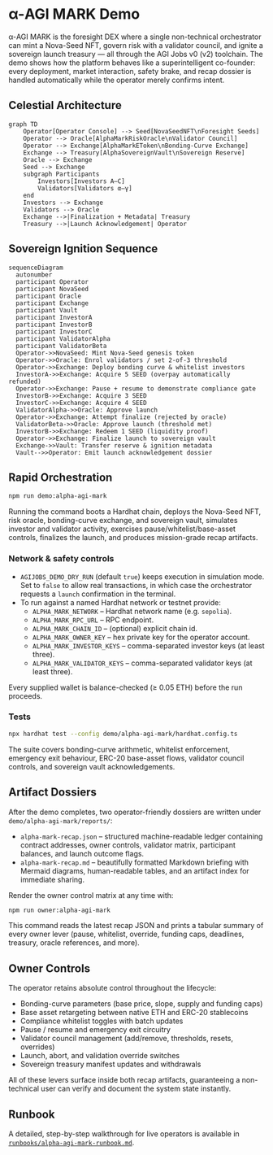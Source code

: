# α-AGI MARK Demo

α-AGI MARK is the foresight DEX where a single non-technical orchestrator can mint a Nova-Seed NFT, govern risk with a validator council, and ignite a sovereign launch treasury — all through the AGI Jobs v0 (v2) toolchain. The demo shows how the platform behaves like a superintelligent co-founder: every deployment, market interaction, safety brake, and recap dossier is handled automatically while the operator merely confirms intent.

## Celestial Architecture

```mermaid
graph TD
    Operator[Operator Console] --> Seed[NovaSeedNFT\nForesight Seeds]
    Operator --> Oracle[AlphaMarkRiskOracle\nValidator Council]
    Operator --> Exchange[AlphaMarkEToken\nBonding-Curve Exchange]
    Exchange --> Treasury[AlphaSovereignVault\nSovereign Reserve]
    Oracle --> Exchange
    Seed --> Exchange
    subgraph Participants
        Investors[Investors A–C]
        Validators[Validators α–γ]
    end
    Investors --> Exchange
    Validators --> Oracle
    Exchange -->|Finalization + Metadata| Treasury
    Treasury -->|Launch Acknowledgement| Operator
```

## Sovereign Ignition Sequence

```mermaid
sequenceDiagram
  autonumber
  participant Operator
  participant NovaSeed
  participant Oracle
  participant Exchange
  participant Vault
  participant InvestorA
  participant InvestorB
  participant InvestorC
  participant ValidatorAlpha
  participant ValidatorBeta
  Operator->>NovaSeed: Mint Nova-Seed genesis token
  Operator->>Oracle: Enrol validators / set 2-of-3 threshold
  Operator->>Exchange: Deploy bonding curve & whitelist investors
  InvestorA->>Exchange: Acquire 5 SEED (overpay automatically refunded)
  Operator->>Exchange: Pause + resume to demonstrate compliance gate
  InvestorB->>Exchange: Acquire 3 SEED
  InvestorC->>Exchange: Acquire 4 SEED
  ValidatorAlpha->>Oracle: Approve launch
  Operator->>Exchange: Attempt finalize (rejected by oracle)
  ValidatorBeta->>Oracle: Approve launch (threshold met)
  InvestorB->>Exchange: Redeem 1 SEED (liquidity proof)
  Operator->>Exchange: Finalize launch to sovereign vault
  Exchange->>Vault: Transfer reserve & ignition metadata
  Vault-->>Operator: Emit launch acknowledgement dossier
```

## Rapid Orchestration

```bash
npm run demo:alpha-agi-mark
```

Running the command boots a Hardhat chain, deploys the Nova-Seed NFT, risk oracle, bonding-curve exchange, and sovereign vault, simulates investor and validator activity, exercises pause/whitelist/base-asset controls, finalizes the launch, and produces mission-grade recap artifacts.

### Network & safety controls

- `AGIJOBS_DEMO_DRY_RUN` (default `true`) keeps execution in simulation mode. Set to `false` to allow real transactions, in which case the orchestrator requests a `launch` confirmation in the terminal.
- To run against a named Hardhat network or testnet provide:
  - `ALPHA_MARK_NETWORK` – Hardhat network name (e.g. `sepolia`).
  - `ALPHA_MARK_RPC_URL` – RPC endpoint.
  - `ALPHA_MARK_CHAIN_ID` – (optional) explicit chain id.
  - `ALPHA_MARK_OWNER_KEY` – hex private key for the operator account.
  - `ALPHA_MARK_INVESTOR_KEYS` – comma-separated investor keys (at least three).
  - `ALPHA_MARK_VALIDATOR_KEYS` – comma-separated validator keys (at least three).

Every supplied wallet is balance-checked (≥ 0.05 ETH) before the run proceeds.

### Tests

```bash
npx hardhat test --config demo/alpha-agi-mark/hardhat.config.ts
```

The suite covers bonding-curve arithmetic, whitelist enforcement, emergency exit behaviour, ERC-20 base-asset flows, validator council controls, and sovereign vault acknowledgements.

## Artifact Dossiers

After the demo completes, two operator-friendly dossiers are written under `demo/alpha-agi-mark/reports/`:

- `alpha-mark-recap.json` – structured machine-readable ledger containing contract addresses, owner controls, validator matrix, participant balances, and launch outcome flags.
- `alpha-mark-recap.md` – beautifully formatted Markdown briefing with Mermaid diagrams, human-readable tables, and an artifact index for immediate sharing.

Render the owner control matrix at any time with:

```bash
npm run owner:alpha-agi-mark
```

This command reads the latest recap JSON and prints a tabular summary of every owner lever (pause, whitelist, override, funding caps, deadlines, treasury, oracle references, and more).

## Owner Controls

The operator retains absolute control throughout the lifecycle:

- Bonding-curve parameters (base price, slope, supply and funding caps)
- Base asset retargeting between native ETH and ERC-20 stablecoins
- Compliance whitelist toggles with batch updates
- Pause / resume and emergency exit circuitry
- Validator council management (add/remove, thresholds, resets, overrides)
- Launch, abort, and validation override switches
- Sovereign treasury manifest updates and withdrawals

All of these levers surface inside both recap artifacts, guaranteeing a non-technical user can verify and document the system state instantly.

## Runbook

A detailed, step-by-step walkthrough for live operators is available in [`runbooks/alpha-agi-mark-runbook.md`](runbooks/alpha-agi-mark-runbook.md).
